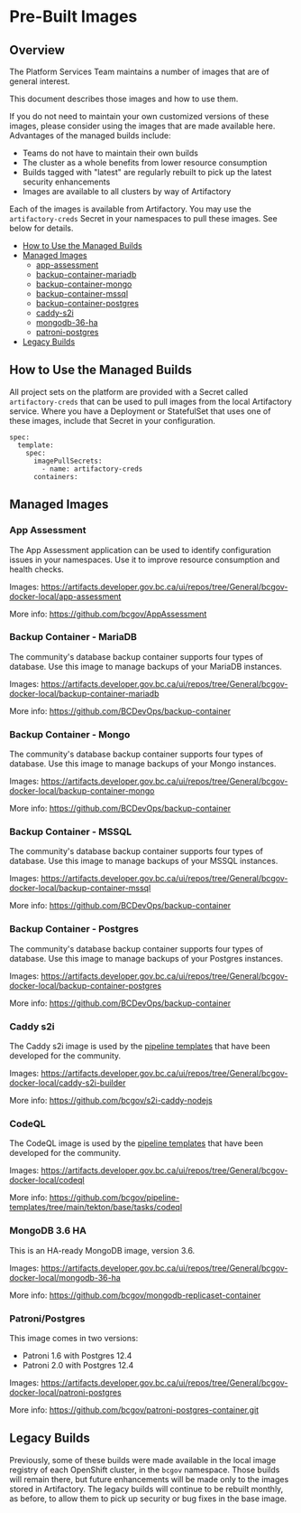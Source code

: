 # Pre-Built Images

## Overview
The Platform Services Team maintains a number of images that are of general interest.  

This document describes those images and how to use them.

If you do not need to maintain your own customized versions of these images, please consider using the images that are made available here.  Advantages of the managed builds include:
* Teams do not have to maintain their own builds
* The cluster as a whole benefits from lower resource consumption
* Builds tagged with "latest" are regularly rebuilt to pick up the latest security enhancements
* Images are available to all clusters by way of Artifactory

Each of the images is available from Artifactory.  You may use the `artifactory-creds` Secret in your namespaces to pull these images.  See below for details.

- [How to Use the Managed Builds](#how-to-use-the-builds)
- [Managed Images](#managed-images)
    - [app-assessment](#app-assessment)
    - [backup-container-mariadb](#backup-container-mariadb)
    - [backup-container-mongo](#backup-container-mongo)
    - [backup-container-mssql](#backup-container-mssql)
    - [backup-container-postgres](#backup-container-postgres)
    - [caddy-s2i](#caddy-s2i)
    - [mongodb-36-ha](#mongodb-36-ha)
    - [patroni-postgres](#patroni-postgres)
- [Legacy Builds](#legacy-builds)


## How to Use the Managed Builds<a name="how-to-use-the-builds"></a>
All project sets on the platform are provided with a Secret called `artifactory-creds` that can be used to pull images from the local Artifactory service.  Where you have a Deployment or StatefulSet that uses one of these images, include that Secret in your configuration.

```
spec:
  template:
    spec:
      imagePullSecrets:
        - name: artifactory-creds
      containers:
```


## Managed Images

### App Assessment<a name="app-assessment"></a>
The App Assessment application can be used to identify configuration issues in your namespaces.  Use it to improve resource consumption and health checks.

Images: https://artifacts.developer.gov.bc.ca/ui/repos/tree/General/bcgov-docker-local/app-assessment

More info: https://github.com/bcgov/AppAssessment

### Backup Container - MariaDB<a name="backup-container-mariadb"></a>
The community's database backup container supports four types of database.  Use this image to manage backups of your MariaDB instances.

Images: https://artifacts.developer.gov.bc.ca/ui/repos/tree/General/bcgov-docker-local/backup-container-mariadb

More info: https://github.com/BCDevOps/backup-container

### Backup Container - Mongo<a name="backup-container-mongo"></a>
The community's database backup container supports four types of database.  Use this image to manage backups of your Mongo instances.

Images: https://artifacts.developer.gov.bc.ca/ui/repos/tree/General/bcgov-docker-local/backup-container-mongo

More info: https://github.com/BCDevOps/backup-container

### Backup Container - MSSQL<a name="backup-container-mssql"></a>
The community's database backup container supports four types of database.  Use this image to manage backups of your MSSQL instances.

Images: https://artifacts.developer.gov.bc.ca/ui/repos/tree/General/bcgov-docker-local/backup-container-mssql

More info: https://github.com/BCDevOps/backup-container


### Backup Container - Postgres<a name="backup-container-postgres"></a>
The community's database backup container supports four types of database.  Use this image to manage backups of your Postgres instances.

Images: https://artifacts.developer.gov.bc.ca/ui/repos/tree/General/bcgov-docker-local/backup-container-postgres

More info: https://github.com/BCDevOps/backup-container

### Caddy s2i<a name="caddy-s2i"></a>
The Caddy s2i image is used by the <a href="https://github.com/bcgov/pipeline-templates">pipeline templates</a> that have been developed for the community.

Images: https://artifacts.developer.gov.bc.ca/ui/repos/tree/General/bcgov-docker-local/caddy-s2i-builder

More info: https://github.com/bcgov/s2i-caddy-nodejs

### CodeQL<a name="codeql"></a>
The CodeQL image is used by the <a href="https://github.com/bcgov/pipeline-templates">pipeline templates</a> that have been developed for the community.

Images: https://artifacts.developer.gov.bc.ca/ui/repos/tree/General/bcgov-docker-local/codeql

More info: https://github.com/bcgov/pipeline-templates/tree/main/tekton/base/tasks/codeql


### MongoDB 3.6 HA<a name="mongodb-36-ha"></a>
This is an HA-ready MongoDB image, version 3.6.

Images: https://artifacts.developer.gov.bc.ca/ui/repos/tree/General/bcgov-docker-local/mongodb-36-ha

More info: https://github.com/bcgov/mongodb-replicaset-container


### Patroni/Postgres<a name="patroni-postgres"></a>
This image comes in two versions:
- Patroni 1.6 with Postgres 12.4
- Patroni 2.0 with Postgres 12.4

Images: https://artifacts.developer.gov.bc.ca/ui/repos/tree/General/bcgov-docker-local/patroni-postgres

More info: https://github.com/bcgov/patroni-postgres-container.git


## Legacy Builds<a name="legacy-builds"></a>
Previously, some of these builds were made available in the local image registry of each OpenShift cluster, in the `bcgov` namespace.  Those builds will remain there, but future enhancements will be made only to the images stored in Artifactory.  The legacy builds will continue to be rebuilt monthly, as before, to allow them to pick up security or bug fixes in the base image.


